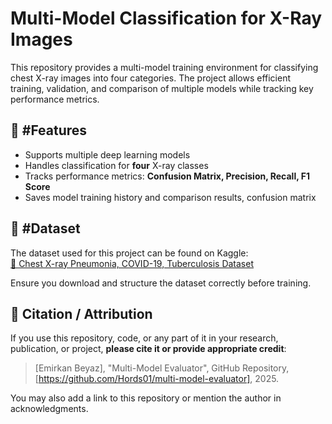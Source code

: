 # Multi-Model Classification for X-Ray Images

This repository provides a multi-model training environment for classifying chest X-ray images into four categories. The project allows efficient training, validation, and comparison of multiple models while tracking key performance metrics.

## 📌 #Features
- Supports multiple deep learning models
- Handles classification for **four** X-ray classes
- Tracks performance metrics: **Confusion Matrix, Precision, Recall, F1 Score**
- Saves model training history and comparison results, confusion matrix

## 📂 #Dataset
The dataset used for this project can be found on Kaggle:  
[🔗 Chest X-ray Pneumonia, COVID-19, Tuberculosis Dataset](https://www.kaggle.com/datasets/jtiptj/chest-xray-pneumoniacovid19tuberculosis)  

Ensure you download and structure the dataset correctly before training.

## 📌 Citation / Attribution

If you use this repository, code, or any part of it in your research, publication, or project, **please cite it or provide appropriate credit**:

> [Emirkan Beyaz], "Multi-Model Evaluator", GitHub Repository, [https://github.com/Hords01/multi-model-evaluator], 2025.

You may also add a link to this repository or mention the author in acknowledgments.

